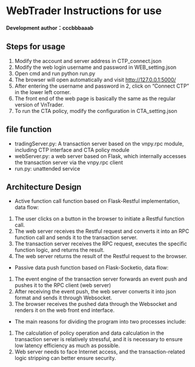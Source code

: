 # WebTrader Instructions for use

**Development author：cccbbbaaab**

## Steps for usage

1. Modify the account and server address in CTP_connect.json
2. Modify the web login username and password in WEB_setting.json
3. Open cmd and run python run.py
4. The browser will open automatically and visit http://127.0.0.1:5000/
5. After entering the username and password in 2, click on “Connect CTP” in the lower left corner.
6. The front end of the web page is basically the same as the regular version of VnTrader.
7. To run the CTA policy, modify the configuration in CTA_setting.json

## file function

* tradingServer.py: A transaction server based on the vnpy.rpc module, including CTP interface and CTA policy module
* webServer.py: a web server based on Flask, which internally accesses the transaction server via the vnpy.rpc client
* run.py: unattended service

## Architecture Design

* Active function call function based on Flask-Restful implementation, data flow:
1. The user clicks on a button in the browser to initiate a Restful function call.
2. The web server receives the Restful request and converts it into an RPC function call and sends it to the transaction server.
3. The transaction server receives the RPC request, executes the specific function logic, and returns the result.
4. The web server returns the result of the Restful request to the browser.

* Passive data push function based on Flask-Socketio, data flow:
1. The event engine of the transaction server forwards an event push and pushes it to the RPC client (web server)
2. After receiving the event push, the web server converts it into json format and sends it through Websocket.
3. The browser receives the pushed data through the Websocket and renders it on the web front end interface.

* The main reasons for dividing the program into two processes include:
1. The calculation of policy operation and data calculation in the transaction server is relatively stressful, and it is necessary to ensure low latency efficiency as much as possible.
2. Web server needs to face Internet access, and the transaction-related logic stripping can better ensure security.